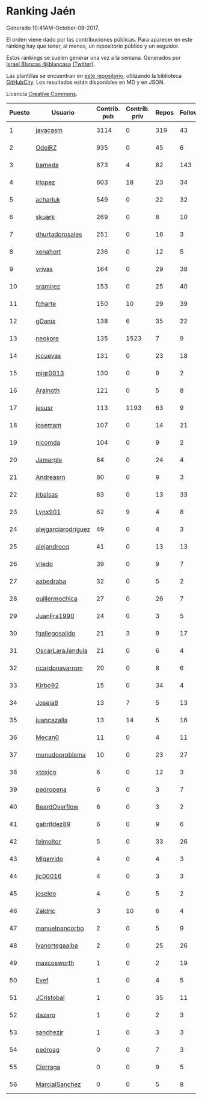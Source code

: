 # Ranking Jaén

Generado 10:41AM-October-08-2017.

El orden viene dado por las contribuciones públicas. Para aparecer en este ránking hay que tener, al menos, un repositorio público y un seguidor.

Estos ránkings se suelen generar una vez a la semana. Generados por [Israel Blancas @iblancasa](https://github.com/iblancasa/) [(Twitter)](https://twitter.com/iblancasa).

Las plantillas se encuentran en [este repositorio](https://github.com/iblancasa/GH-Spanish-Ranking), utilizando la biblioteca [GitHubCity](https://github.com/iblancasa/GitHubCity). Los resultados están disponibles en MD y en JSON.

Licencia [Creative Commons](https://creativecommons.org/licenses/by/4.0/).

| Puesto   |  Usuario  | Contrib. pub | Contrib. priv |Repos| Followers | Desde |  Avatar  |
|----------|-----------|--------------|---------------|-----|-----------|-------|----------|
|1|[javacasm](https://github.com/javacasm)|3114|0|319|43|2013-03-12|![javacasm](https://avatars3.githubusercontent.com/u/3841695)|
|2|[OdeiRZ](https://github.com/OdeiRZ)|935|0|45|6|2014-10-01|![OdeiRZ](https://avatars0.githubusercontent.com/u/8981290)|
|3|[bameda](https://github.com/bameda)|873|4|82|143|2011-06-26|![bameda](https://avatars2.githubusercontent.com/u/877218)|
|4|[lrlopez](https://github.com/lrlopez)|603|18|23|34|2011-01-04|![lrlopez](https://avatars0.githubusercontent.com/u/547387)|
|5|[acharluk](https://github.com/acharluk)|549|0|22|32|2013-08-03|![acharluk](https://avatars3.githubusercontent.com/u/5154281)|
|6|[skuark](https://github.com/skuark)|269|0|8|10|2010-10-26|![skuark](https://avatars0.githubusercontent.com/u/454382)|
|7|[dhurtadorosales](https://github.com/dhurtadorosales)|251|0|16|3|2016-09-19|![dhurtadorosales](https://avatars0.githubusercontent.com/u/22294592)|
|8|[xenahort](https://github.com/xenahort)|236|0|12|5|2016-03-30|![xenahort](https://avatars0.githubusercontent.com/u/18160833)|
|9|[vrivas](https://github.com/vrivas)|164|0|29|38|2012-12-14|![vrivas](https://avatars0.githubusercontent.com/u/3046042)|
|10|[sramirez](https://github.com/sramirez)|153|0|25|40|2010-12-02|![sramirez](https://avatars3.githubusercontent.com/u/506548)|
|11|[fcharte](https://github.com/fcharte)|150|10|29|39|2014-08-05|![fcharte](https://avatars3.githubusercontent.com/u/8365501)|
|12|[gDanix](https://github.com/gDanix)|138|6|35|22|2011-10-10|![gDanix](https://avatars3.githubusercontent.com/u/1117657)|
|13|[neokore](https://github.com/neokore)|135|1523|7|9|2011-07-25|![neokore](https://avatars0.githubusercontent.com/u/938057)|
|14|[jccuevas](https://github.com/jccuevas)|131|0|23|18|2013-04-10|![jccuevas](https://avatars0.githubusercontent.com/u/4116619)|
|15|[mjgr0013](https://github.com/mjgr0013)|130|0|9|2|2014-10-01|![mjgr0013](https://avatars1.githubusercontent.com/u/8981247)|
|16|[Aralnoth](https://github.com/Aralnoth)|121|0|5|8|2011-04-06|![Aralnoth](https://avatars1.githubusercontent.com/u/712551)|
|17|[jesusr](https://github.com/jesusr)|113|1193|63|9|2011-12-11|![jesusr](https://avatars2.githubusercontent.com/u/1256168)|
|18|[josemam](https://github.com/josemam)|107|0|14|21|2015-03-14|![josemam](https://avatars2.githubusercontent.com/u/11481209)|
|19|[nicomda](https://github.com/nicomda)|104|0|9|2|2013-06-13|![nicomda](https://avatars2.githubusercontent.com/u/4690565)|
|20|[Jamargle](https://github.com/Jamargle)|84|0|24|4|2015-03-24|![Jamargle](https://avatars0.githubusercontent.com/u/11638357)|
|21|[Andreasrn](https://github.com/Andreasrn)|80|0|9|3|2016-03-31|![Andreasrn](https://avatars2.githubusercontent.com/u/18190696)|
|22|[jrbalsas](https://github.com/jrbalsas)|63|0|13|33|2010-08-07|![jrbalsas](https://avatars2.githubusercontent.com/u/356995)|
|23|[Lynx901](https://github.com/Lynx901)|62|9|4|8|2014-11-11|![Lynx901](https://avatars3.githubusercontent.com/u/9676003)|
|24|[alejgarciarodriguez](https://github.com/alejgarciarodriguez)|49|0|4|3|2015-12-19|![alejgarciarodriguez](https://avatars3.githubusercontent.com/u/16359911)|
|25|[alejandrocq](https://github.com/alejandrocq)|41|0|13|13|2010-05-20|![alejandrocq](https://avatars1.githubusercontent.com/u/282431)|
|26|[vlledo](https://github.com/vlledo)|39|0|9|7|2011-03-28|![vlledo](https://avatars0.githubusercontent.com/u/695429)|
|27|[aabedraba](https://github.com/aabedraba)|32|0|5|2|2017-04-19|![aabedraba](https://avatars1.githubusercontent.com/u/27779735)|
|28|[guillermochica](https://github.com/guillermochica)|27|0|26|7|2014-10-20|![guillermochica](https://avatars0.githubusercontent.com/u/9317092)|
|29|[JuanFra1990](https://github.com/JuanFra1990)|24|0|3|5|2015-10-22|![JuanFra1990](https://avatars1.githubusercontent.com/u/15248743)|
|30|[fgallegosalido](https://github.com/fgallegosalido)|21|3|9|17|2015-03-24|![fgallegosalido](https://avatars2.githubusercontent.com/u/11628855)|
|31|[OscarLaraJandula](https://github.com/OscarLaraJandula)|21|0|6|4|2016-09-19|![OscarLaraJandula](https://avatars3.githubusercontent.com/u/22294687)|
|32|[ricardonavarrom](https://github.com/ricardonavarrom)|20|0|8|6|2012-11-20|![ricardonavarrom](https://avatars1.githubusercontent.com/u/2845589)|
|33|[Kirbo92](https://github.com/Kirbo92)|15|0|34|4|2011-01-12|![Kirbo92](https://avatars1.githubusercontent.com/u/559575)|
|34|[Joseja8](https://github.com/Joseja8)|13|7|5|13|2014-07-12|![Joseja8](https://avatars3.githubusercontent.com/u/8145991)|
|35|[juancazalla](https://github.com/juancazalla)|13|14|5|16|2015-03-24|![juancazalla](https://avatars0.githubusercontent.com/u/11631002)|
|36|[Mecan0](https://github.com/Mecan0)|11|0|4|11|2013-06-11|![Mecan0](https://avatars2.githubusercontent.com/u/4668637)|
|37|[menudoproblema](https://github.com/menudoproblema)|10|0|23|27|2011-08-12|![menudoproblema](https://avatars0.githubusercontent.com/u/976187)|
|38|[xtoxico](https://github.com/xtoxico)|6|0|12|3|2012-08-07|![xtoxico](https://avatars3.githubusercontent.com/u/2110997)|
|39|[pedropena](https://github.com/pedropena)|6|0|3|7|2011-06-07|![pedropena](https://avatars3.githubusercontent.com/u/834583)|
|40|[BeardOverflow](https://github.com/BeardOverflow)|6|0|3|2|2013-04-13|![BeardOverflow](https://avatars2.githubusercontent.com/u/4147595)|
|41|[gabrifdez89](https://github.com/gabrifdez89)|6|0|9|6|2013-02-26|![gabrifdez89](https://avatars3.githubusercontent.com/u/3704317)|
|42|[felmoltor](https://github.com/felmoltor)|5|0|33|26|2011-06-13|![felmoltor](https://avatars1.githubusercontent.com/u/846513)|
|43|[Mlgarrido](https://github.com/Mlgarrido)|4|0|4|3|2012-11-13|![Mlgarrido](https://avatars3.githubusercontent.com/u/2791173)|
|44|[jlc00016](https://github.com/jlc00016)|4|0|3|3|2015-06-05|![jlc00016](https://avatars2.githubusercontent.com/u/12764652)|
|45|[joseleo](https://github.com/joseleo)|4|0|5|2|2015-03-19|![joseleo](https://avatars1.githubusercontent.com/u/11560011)|
|46|[Zaldric](https://github.com/Zaldric)|3|10|6|4|2016-03-29|![Zaldric](https://avatars3.githubusercontent.com/u/18138275)|
|47|[manuelpancorbo](https://github.com/manuelpancorbo)|2|0|5|9|2014-11-04|![manuelpancorbo](https://avatars2.githubusercontent.com/u/9550738)|
|48|[ivanortegaalba](https://github.com/ivanortegaalba)|2|0|25|26|2013-10-16|![ivanortegaalba](https://avatars0.githubusercontent.com/u/5699976)|
|49|[maxcosworth](https://github.com/maxcosworth)|1|0|2|19|2010-09-06|![maxcosworth](https://avatars2.githubusercontent.com/u/389437)|
|50|[Evef](https://github.com/Evef)|1|0|4|5|2012-12-15|![Evef](https://avatars2.githubusercontent.com/u/3052550)|
|51|[JCristobal](https://github.com/JCristobal)|1|0|35|11|2014-09-23|![JCristobal](https://avatars0.githubusercontent.com/u/8878426)|
|52|[dazaro](https://github.com/dazaro)|1|0|2|3|2014-10-08|![dazaro](https://avatars2.githubusercontent.com/u/9086676)|
|53|[sanchezjr](https://github.com/sanchezjr)|1|0|3|3|2013-12-17|![sanchezjr](https://avatars3.githubusercontent.com/u/6205905)|
|54|[pedroag](https://github.com/pedroag)|0|0|7|3|2013-09-23|![pedroag](https://avatars2.githubusercontent.com/u/5517655)|
|55|[Ciorraga](https://github.com/Ciorraga)|0|0|9|5|2013-11-08|![Ciorraga](https://avatars2.githubusercontent.com/u/5888071)|
|56|[MarcialSanchez](https://github.com/MarcialSanchez)|0|0|5|8|2015-10-03|![MarcialSanchez](https://avatars3.githubusercontent.com/u/14955899)|
